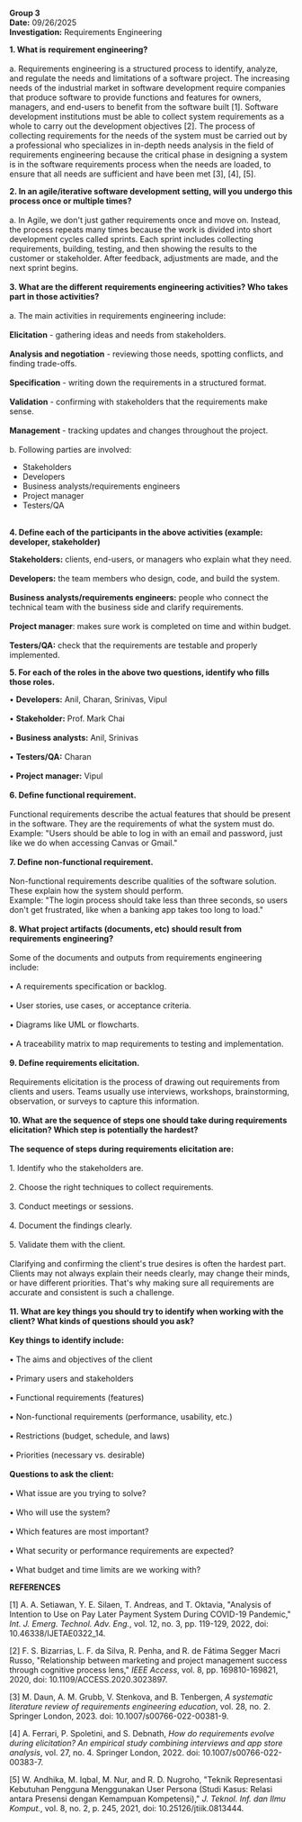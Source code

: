 **Group 3**  
**Date:** 09/26/2025  
**Investigation:** Requirements Engineering

**1\. What is** **requirement engineering?**  
<br/>a. Requirements engineering is a structured process to identify, analyze, and regulate the needs and limitations of a software project. The increasing needs of the industrial market in software development require companies that produce software to provide functions and features for owners, managers, and end-users to benefit from the software built \[1\]. Software development institutions must be able to collect system requirements as a whole to carry out the development objectives \[2\]. The process of collecting requirements for the needs of the system must be carried out by a professional who specializes in in-depth needs analysis in the field of requirements engineering because the critical phase in designing a system is in the software requirements process when the needs are loaded, to ensure that all needs are sufficient and have been met \[3\], \[4\], \[5\].

**2\. In an agile/iterative software development setting, will you undergo this process once or multiple times?**  
<br/>a. In Agile, we don't just gather requirements once and move on. Instead, the process repeats many times because the work is divided into short development cycles called sprints. Each sprint includes collecting requirements, building, testing, and then showing the results to the customer or stakeholder. After feedback, adjustments are made, and the next sprint begins.  
<br/>**3\. What are the different** **requirements engineering activities? Who takes part in those activities?**  
<br/>a. The main activities in requirements engineering include:  
<br/>**Elicitation** - gathering ideas and needs from stakeholders.  
<br/>**Analysis and negotiation** - reviewing those needs, spotting conflicts, and finding trade-offs.  
<br/>**Specification** - writing down the requirements in a structured format.  
<br/>**Validation** - confirming with stakeholders that the requirements make sense.  
<br/>**Management** - tracking updates and changes throughout the project.  
<br/>b. Following parties are involved:

- Stakeholders
- Developers
- Business analysts/requirements engineers
- Project manager
- Testers/QA

<br/>**4\. Define each of the participants in the above activities (example: developer, stakeholder)**

**Stakeholders:** clients, end-users, or managers who explain what they need.  
<br/>**Developers:** the team members who design, code, and build the system.  
<br/>**Business analysts/requirements engineers:** people who connect the technical team with the business side and clarify requirements.  
<br/>**Project manager**: makes sure work is completed on time and within budget.  
<br/>**Testers/QA:** check that the requirements are testable and properly implemented.  

**5\. For each of the roles in the above two questions, identify who fills those roles.**  

• **Developers:** Anil, Charan, Srinivas, Vipul  
<br/>• **Stakeholder:** Prof. Mark Chai  
<br/>• **Business analysts:** Anil, Srinivas  
<br/>• **Testers/QA:** Charan  
<br/>• **Project manager:** Vipul  
<br/>**6\. Define functional requirement.**  
<br/>Functional requirements describe the actual features that should be present in the software. They are the requirements of what the system must do.  
Example: "Users should be able to log in with an email and password, just like we do when accessing Canvas or Gmail."  
<br/>**7\. Define non-functional requirement.**  
<br/>Non-functional requirements describe qualities of the software solution. These explain how the system should perform.  
Example: "The login process should take less than three seconds, so users don't get frustrated, like when a banking app takes too long to load."  
<br/>**8\. What project artifacts (documents, etc) should result from requirements engineering?**  
<br/>Some of the documents and outputs from requirements engineering include:  
<br/>• A requirements specification or backlog.  
<br/>• User stories, use cases, or acceptance criteria.  
<br/>• Diagrams like UML or flowcharts.  
<br/>• A traceability matrix to map requirements to testing and implementation.  
<br/>**9\. Define requirements elicitation.**  
<br/>Requirements elicitation is the process of drawing out requirements from clients and users. Teams usually use interviews, workshops, brainstorming, observation, or surveys to capture this information.  
<br/>**10\. What** **are the sequence of steps one should take during requirements elicitation? Which step is potentially the hardest?**  
<br/>**The sequence of steps during requirements elicitation are:**  
<br/>1\. Identify who the stakeholders are.  
<br/>2\. Choose the right techniques to collect requirements.  
<br/>3\. Conduct meetings or sessions.  
<br/>4\. Document the findings clearly.  
<br/>5\. Validate them with the client.  
<br/>Clarifying and confirming the client's true desires is often the hardest part. Clients may not always explain their needs clearly, may change their minds, or have different priorities. That's why making sure all requirements are accurate and consistent is such a challenge.  
<br/>**11\. What are key things you should try to identify when working with the client? What kinds of questions should you ask?**  
<br/>**Key things to identify include:**  
<br/>• The aims and objectives of the client  
<br/>• Primary users and stakeholders  
<br/>• Functional requirements (features)  
<br/>• Non-functional requirements (performance, usability, etc.)  
<br/>• Restrictions (budget, schedule, and laws)  
<br/>• Priorities (necessary vs. desirable)  
<br/>**Questions to ask the client:**  
<br/>• What issue are you trying to solve?  
<br/>• Who will use the system?  
<br/>• Which features are most important?  
<br/>• What security or performance requirements are expected?  
<br/>• What budget and time limits are we working with?

**REFERENCES**

\[1\] A. A. Setiawan, Y. E. Silaen, T. Andreas, and T. Oktavia, "Analysis of Intention to Use on Pay Later Payment System During COVID-19 Pandemic," _Int. J. Emerg. Technol. Adv. Eng._, vol. 12, no. 3, pp. 119-129, 2022, doi: 10.46338/IJETAE0322_14.

\[2\] F. S. Bizarrias, L. F. da Silva, R. Penha, and R. de Fátima Segger Macri Russo, "Relationship between marketing and project management success through cognitive process lens," _IEEE Access_, vol. 8, pp. 169810-169821, 2020, doi: 10.1109/ACCESS.2020.3023897.

\[3\] M. Daun, A. M. Grubb, V. Stenkova, and B. Tenbergen, _A systematic literature review of requirements engineering education_, vol. 28, no. 2. Springer London, 2023. doi: 10.1007/s00766-022-00381-9.

\[4\] A. Ferrari, P. Spoletini, and S. Debnath, _How do requirements evolve during elicitation? An empirical study combining interviews and app store analysis_, vol. 27, no. 4. Springer London, 2022. doi: 10.1007/s00766-022-00383-7.

\[5\] W. Andhika, M. Iqbal, M. Nur, and R. D. Nugroho, "Teknik Representasi Kebutuhan Pengguna Menggunakan User Persona (Studi Kasus: Relasi antara Presensi dengan Kemampuan Kompetensi)," _J. Teknol. Inf. dan Ilmu Komput._, vol. 8, no. 2, p. 245, 2021, doi: 10.25126/jtiik.0813444.

